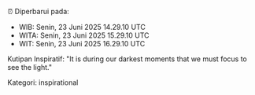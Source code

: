 ⏰ Diperbarui pada:
- WIB: Senin, 23 Juni 2025 14.29.10 UTC
- WITA: Senin, 23 Juni 2025 15.29.10 UTC
- WIT: Senin, 23 Juni 2025 16.29.10 UTC

Kutipan Inspiratif:
"It is during our darkest moments that we must focus to see the light."


Kategori: inspirational

